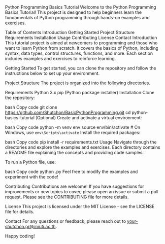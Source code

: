 Python Programming Basics Tutorial
Welcome to the Python Programming Basics Tutorial! This project is designed to help beginners learn the fundamentals of Python programming through hands-on examples and exercises.

Table of Contents
Introduction
Getting Started
Project Structure
Requirements
Installation
Usage
Contributing
License
Contact
Introduction
This tutorial project is aimed at newcomers to programming and those who want to learn Python from scratch. It covers the basics of Python, including syntax, data types, control structures, functions, and more. Each section includes examples and exercises to reinforce learning.

Getting Started
To get started, you can clone the repository and follow the instructions below to set up your environment.

Project Structure
The project is organized into the following directories.


Requirements
Python 3.x
pip (Python package installer)
Installation
Clone the repository:

bash
Copy code
git clone https://github.com/Shutchon/BasicPythonProgramming.git
cd python-basics-tutorial
(Optional) Create and activate a virtual environment:

bash
Copy code
python -m venv env
source env/bin/activate  # On Windows, use `env\Scripts\activate`
Install the required packages:

bash
Copy code
pip install -r requirements.txt
Usage
Navigate through the directories and explore the examples and exercises. Each directory contains a README file explaining the concepts and providing code samples.

To run a Python file, use:

bash
Copy code
python <filename>.py
Feel free to modify the examples and experiment with the code!

Contributing
Contributions are welcome! If you have suggestions for improvements or new topics to cover, please open an issue or submit a pull request. Please see the CONTRIBUTING file for more details.

License
This project is licensed under the MIT License - see the LICENSE file for details.

Contact
For any questions or feedback, please reach out to your-shutchon.pr@rmuti.ac.th.

Happy coding!

